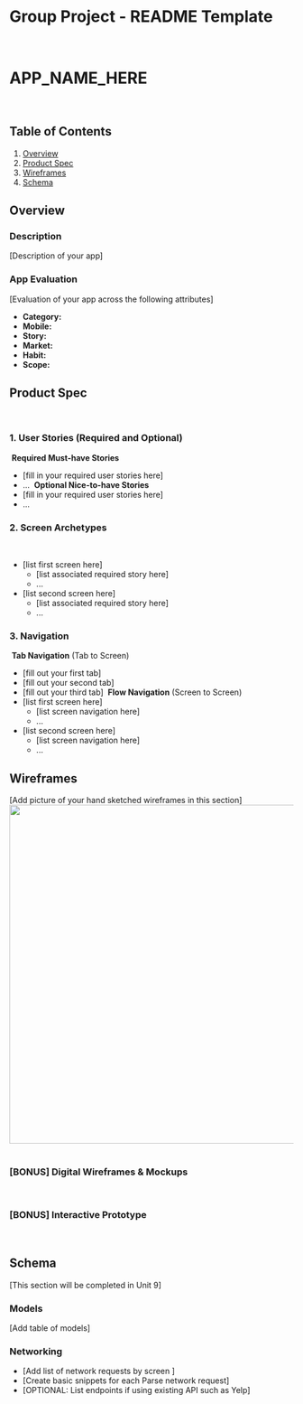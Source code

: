 Group Project - README Template
===
​
# APP_NAME_HERE
​
## Table of Contents
1. [Overview](#Overview)
1. [Product Spec](#Product-Spec)
1. [Wireframes](#Wireframes)
2. [Schema](#Schema)
​
## Overview
### Description
[Description of your app]
​
### App Evaluation
[Evaluation of your app across the following attributes]
- **Category:**
- **Mobile:**
- **Story:**
- **Market:**
- **Habit:**
- **Scope:**
​
## Product Spec
​
### 1. User Stories (Required and Optional)
​
**Required Must-have Stories**
​
* [fill in your required user stories here]
* ...
​
**Optional Nice-to-have Stories**
​
* [fill in your required user stories here]
* ...
​
### 2. Screen Archetypes
​
* [list first screen here]
   * [list associated required story here]
   * ...
* [list second screen here]
   * [list associated required story here]
   * ...
​
### 3. Navigation
​
**Tab Navigation** (Tab to Screen)
​
* [fill out your first tab]
* [fill out your second tab]
* [fill out your third tab]
​
**Flow Navigation** (Screen to Screen)
​
* [list first screen here]
   * [list screen navigation here]
   * ...
* [list second screen here]
   * [list screen navigation here]
   * ...
​
## Wireframes
[Add picture of your hand sketched wireframes in this section]
<img src="YOUR_WIREFRAME_IMAGE_URL" width=600>
​
### [BONUS] Digital Wireframes & Mockups
​
### [BONUS] Interactive Prototype
​
## Schema 
[This section will be completed in Unit 9]
### Models
[Add table of models]
### Networking
- [Add list of network requests by screen ]
- [Create basic snippets for each Parse network request]
- [OPTIONAL: List endpoints if using existing API such as Yelp]
